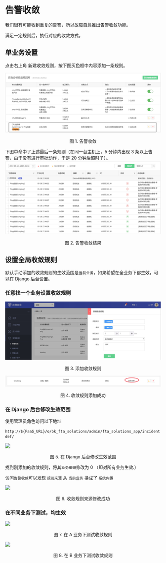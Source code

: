 # 告警收敛

我们很有可能收到重复的告警，所以故障自愈推出告警收敛功能。

满足一定规则后，执行对应的收敛方式。

## 单业务设置

点击右上角 新建收敛规则，按下图灰色框中内容添加一条规则。

![](media/14955235563509.jpg)
<center>图 1. 告警收敛</center>

下图中命中了上述最后一条规则（在同一台主机上，5 分钟内出现 3 条以上告警，由于没有进行审批动作，于是 20 分钟后超时了）。
![](media/14955234725854.jpg)
<center>图 2. 告警收敛结果</center>

## 设置全局收敛规则

默认手动添加的收敛规则的生效范围是`当前业务`，如果希望在全业务下都生效，可以在 Django 后台设置。

### 任意找一个业务设置收敛规则
![](media/15361247747111.jpg)
<center>图 3. 添加收敛规则</center>

![](media/15361248563377.jpg)
<center>图 4. 收敛规则添加成功</center>

### 在 Django 后台修改生效范围

使用管理员角色访问以下地址

```http://${PaaS_URL}/o/bk_fta_solutions/admin/fta_solutions_app/incidentdef/```

![](media/15361248289211.jpg)
<center>图 5. 在 Django 后台修改生效范围</center>

找到刚添加的收敛规则，将其`业务编码`修改为 0 （即对所有业务生效.）

访问`告警收敛`可以发现 `规则来源` 从  `当前业务` 换成了 `系统内置`

![](media/15361248772176.jpg)
<center>图 6. 收敛规则来源修改成功</center>

### 在不同业务下测试，均生效

![](media/15361249206175.jpg)
<center>图 7. 在 A 业务下测试收敛规则</center>

![](media/15361249438388.jpg)
<center>图 8. 在 B 业务下测试收敛规则</center>
